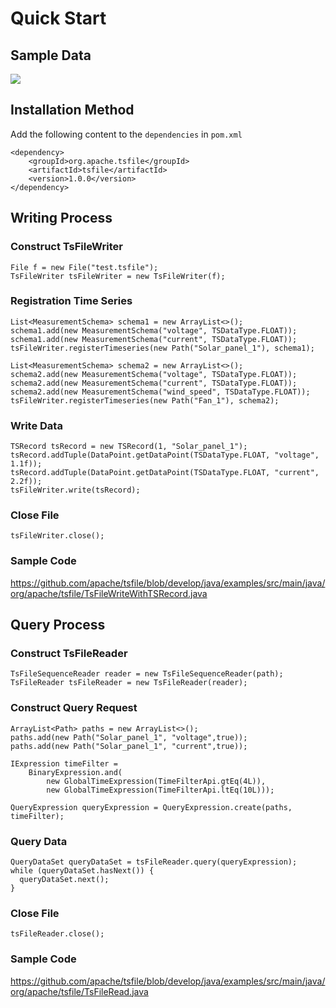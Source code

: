 <!--

    Licensed to the Apache Software Foundation (ASF) under one
    or more contributor license agreements.  See the NOTICE file
    distributed with this work for additional information
    regarding copyright ownership.  The ASF licenses this file
    to you under the Apache License, Version 2.0 (the
    "License"); you may not use this file except in compliance
    with the License.  You may obtain a copy of the License at
    
        http://www.apache.org/licenses/LICENSE-2.0
    
    Unless required by applicable law or agreed to in writing,
    software distributed under the License is distributed on an
    "AS IS" BASIS, WITHOUT WARRANTIES OR CONDITIONS OF ANY
    KIND, either express or implied.  See the License for the
    specific language governing permissions and limitations
    under the License.

-->
# Quick Start

## Sample Data

![](https://alioss.timecho.com/docs/img/2024050517481.png)

## Installation Method

Add the following content to the `dependencies` in `pom.xml`

```shell
<dependency>
    <groupId>org.apache.tsfile</groupId>
    <artifactId>tsfile</artifactId>
    <version>1.0.0</version>
</dependency>
```

## Writing Process

### Construct TsFileWriter

```shell
File f = new File("test.tsfile");
TsFileWriter tsFileWriter = new TsFileWriter(f);
```

### Registration Time Series

```shell
List<MeasurementSchema> schema1 = new ArrayList<>();
schema1.add(new MeasurementSchema("voltage", TSDataType.FLOAT));
schema1.add(new MeasurementSchema("current", TSDataType.FLOAT));
tsFileWriter.registerTimeseries(new Path("Solar_panel_1"), schema1);

List<MeasurementSchema> schema2 = new ArrayList<>();
schema2.add(new MeasurementSchema("voltage", TSDataType.FLOAT));
schema2.add(new MeasurementSchema("current", TSDataType.FLOAT));
schema2.add(new MeasurementSchema("wind_speed", TSDataType.FLOAT));
tsFileWriter.registerTimeseries(new Path("Fan_1"), schema2);
```

### Write Data

```shell
TSRecord tsRecord = new TSRecord(1, "Solar_panel_1");
tsRecord.addTuple(DataPoint.getDataPoint(TSDataType.FLOAT, "voltage", 1.1f));
tsRecord.addTuple(DataPoint.getDataPoint(TSDataType.FLOAT, "current", 2.2f));
tsFileWriter.write(tsRecord);
```

### Close File

```shell
tsFileWriter.close();
```

### Sample Code

<https://github.com/apache/tsfile/blob/develop/java/examples/src/main/java/org/apache/tsfile/TsFileWriteWithTSRecord.java>

## Query Process

### Construct TsFileReader

```shell
TsFileSequenceReader reader = new TsFileSequenceReader(path);
TsFileReader tsFileReader = new TsFileReader(reader);
```

### Construct Query Request

```shell
ArrayList<Path> paths = new ArrayList<>();
paths.add(new Path("Solar_panel_1", "voltage",true));
paths.add(new Path("Solar_panel_1", "current",true));

IExpression timeFilter =
    BinaryExpression.and(
        new GlobalTimeExpression(TimeFilterApi.gtEq(4L)),
        new GlobalTimeExpression(TimeFilterApi.ltEq(10L)));

QueryExpression queryExpression = QueryExpression.create(paths, timeFilter);
```

### Query Data

```shell
QueryDataSet queryDataSet = tsFileReader.query(queryExpression);
while (queryDataSet.hasNext()) {
  queryDataSet.next();
}
```

### Close File

```shell
tsFileReader.close();
```

### Sample Code

<https://github.com/apache/tsfile/blob/develop/java/examples/src/main/java/org/apache/tsfile/TsFileRead.java>

